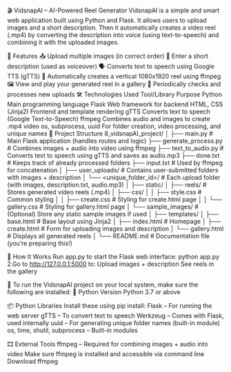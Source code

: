 🎬 VidsnapAI – AI-Powered Reel Generator
VidsnapAI is a simple and smart web application built using Python and Flask. It allows users to upload images and a short description. Then it automatically creates a video reel (.mp4) by converting the description into voice (using text-to-speech) and combining it with the uploaded images.

🚀 Features
📤 Upload multiple images (in correct order)
📝 Enter a short description (used as voiceover)
🗣️ Converts text to speech using Google TTS (gTTS)
🎥 Automatically creates a vertical 1080x1920 reel using ffmpeg
🖼️ View and play your generated reel in a gallery
🔄 Periodically checks and processes new uploads
🛠️ Technologies Used
Tool/Library	Purpose
Python	Main programming language
Flask	Web framework for backend
HTML, CSS (Jinja2)	Frontend and template rendering
gTTS	Converts text to speech (Google Text-to-Speech)
ffmpeg	Combines audio and images to create .mp4 video
os, subprocess, uuid	For folder creation, video processing, and unique names
🧱 Project Structure
8_vidsnapAI_project/
│
├── main.py                 # Main Flask application (handles routes and logic)
├── generate_process.py     # Combines images + audio into video using ffmpeg
├── text_to_audio.py        # Converts text to speech using gTTS and saves as audio.mp3
├── done.txt                # Keeps track of already processed folders
├── input.txt               # Used by ffmpeg for concatenation
│
├── user_uploads/           # Contains user-submitted folders with images + description
│   └── <unique_folder_id>/ # Each upload folder (with images, description.txt, audio.mp3)
│
├── static/
│   ├── reels/              # Stores generated video reels (.mp4)
│   ├── css/
│   │   ├── style.css       # Common styling
│   │   ├── create.css      # Styling for create.html page
│   │   └── gallery.css     # Styling for gallery.html page
│   └── sample_images/      # (Optional) Store any static sample images if used
│
├── templates/
│   ├── base.html           # Base layout using Jinja2
│   ├── index.html          # Homepage
│   ├── create.html         # Form for uploading images and description
│   └── gallery.html        # Displays all generated reels
│
└── README.md               # Documentation file (you’re preparing this!)

🧪 How It Works
Run app.py to start the Flask web interface:
python app.py
2.Go to http://127.0.0.1:5000 to: Upload images + description See reels in the gallery

🔧 To run the VidsnapAI project on your local system, make sure the following are installed:
🐍 Python Version Python 3.7 or above

📦 Python Libraries Install these using pip install: Flask – For running the web server gTTS – To convert text to speech Werkzeug – Comes with Flask, used internally uuid – For generating unique folder names (built-in module) os, time, shutil, subprocess – Built-in modules

🎞️ External Tools ffmpeg – Required for combining images + audio into video Make sure ffmpeg is installed and accessible via command line Download ffmpeg
